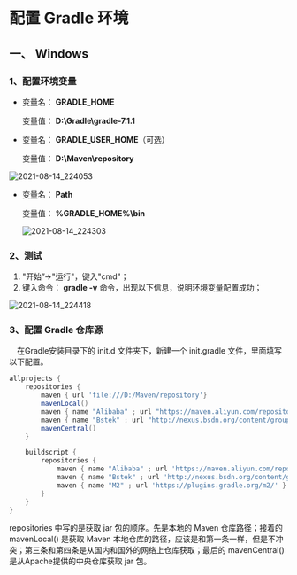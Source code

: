 # 配置 Gradle 环境

## 一、 Windows

### 1、配置环境变量

- 变量名： **GRADLE_HOME**

  变量值： **D:\Gradle\gradle-7.1.1**

- 变量名： **GRADLE_USER_HOME**（可选）

  变量值： **D:\Maven\repository**

![2021-08-14_224053](https://img.qinweizhao.com/2021/08/2021-08-14_224053.png)

- 变量名： **Path**

  变量值： **%GRADLE_HOME%\bin**

  ![2021-08-14_224303](https://img.qinweizhao.com/2021/08/2021-08-14_224303.png)

### 2、测试

1. "开始”->"运行"，键入"cmd"；
2. 键入命令： **gradle -v** 命令，出现以下信息，说明环境变量配置成功；

![2021-08-14_224418](https://img.qinweizhao.com/2021/08/2021-08-14_224418.png)

### 3、配置 Gradle 仓库源

　在Gradle安装目录下的 init.d 文件夹下，新建一个 init.gradle 文件，里面填写以下配置。

```gradle
allprojects {
    repositories {
        maven { url 'file:///D:/Maven/repository'}
        mavenLocal()
        maven { name "Alibaba" ; url "https://maven.aliyun.com/repository/public" }
        maven { name "Bstek" ; url "http://nexus.bsdn.org/content/groups/public/" }
        mavenCentral()
    }

    buildscript { 
        repositories { 
            maven { name "Alibaba" ; url 'https://maven.aliyun.com/repository/public' }
            maven { name "Bstek" ; url 'http://nexus.bsdn.org/content/groups/public/' }
            maven { name "M2" ; url 'https://plugins.gradle.org/m2/' }
        }
    }
}
```

​repositories 中写的是获取 jar 包的顺序。先是本地的 Maven 仓库路径；接着的 mavenLocal() 是获取 Maven 本地仓库的路径，应该是和第一条一样，但是不冲突；第三条和第四条是从国内和国外的网络上仓库获取；最后的 mavenCentral() 是从Apache提供的中央仓库获取 jar 包。
